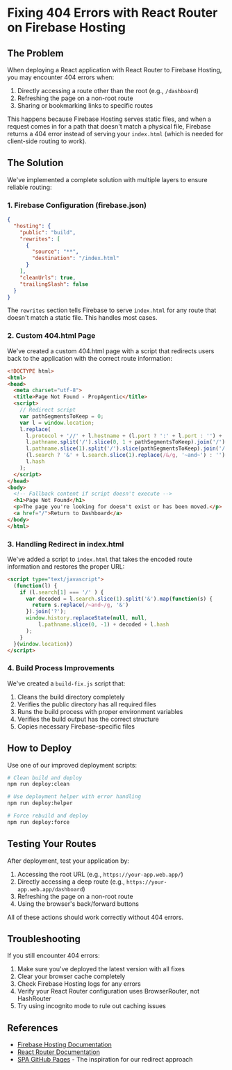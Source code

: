 # Fixing 404 Errors with React Router on Firebase Hosting

## The Problem

When deploying a React application with React Router to Firebase Hosting, you may encounter 404 errors when:

1. Directly accessing a route other than the root (e.g., `/dashboard`)
2. Refreshing the page on a non-root route
3. Sharing or bookmarking links to specific routes

This happens because Firebase Hosting serves static files, and when a request comes in for a path that doesn't match a physical file, Firebase returns a 404 error instead of serving your `index.html` (which is needed for client-side routing to work).

## The Solution

We've implemented a complete solution with multiple layers to ensure reliable routing:

### 1. Firebase Configuration (firebase.json)

```json
{
  "hosting": {
    "public": "build",
    "rewrites": [
      {
        "source": "**",
        "destination": "/index.html"
      }
    ],
    "cleanUrls": true,
    "trailingSlash": false
  }
}
```

The `rewrites` section tells Firebase to serve `index.html` for any route that doesn't match a static file. This handles most cases.

### 2. Custom 404.html Page

We've created a custom 404.html page with a script that redirects users back to the application with the correct route information:

```html
<!DOCTYPE html>
<html>
<head>
  <meta charset="utf-8">
  <title>Page Not Found - PropAgentic</title>
  <script>
    // Redirect script
    var pathSegmentsToKeep = 0;
    var l = window.location;
    l.replace(
      l.protocol + '//' + l.hostname + (l.port ? ':' + l.port : '') +
      l.pathname.split('/').slice(0, 1 + pathSegmentsToKeep).join('/') + '/?/' +
      l.pathname.slice(1).split('/').slice(pathSegmentsToKeep).join('/').replace(/&/g, '~and~') +
      (l.search ? '&' + l.search.slice(1).replace(/&/g, '~and~') : '') +
      l.hash
    );
  </script>
</head>
<body>
  <!-- Fallback content if script doesn't execute -->
  <h1>Page Not Found</h1>
  <p>The page you're looking for doesn't exist or has been moved.</p>
  <a href="/">Return to Dashboard</a>
</body>
</html>
```

### 3. Handling Redirect in index.html

We've added a script to `index.html` that takes the encoded route information and restores the proper URL:

```html
<script type="text/javascript">
  (function(l) {
    if (l.search[1] === '/' ) {
      var decoded = l.search.slice(1).split('&').map(function(s) { 
        return s.replace(/~and~/g, '&')
      }).join('?');
      window.history.replaceState(null, null,
          l.pathname.slice(0, -1) + decoded + l.hash
      );
    }
  }(window.location))
</script>
```

### 4. Build Process Improvements

We've created a `build-fix.js` script that:

1. Cleans the build directory completely
2. Verifies the public directory has all required files
3. Runs the build process with proper environment variables
4. Verifies the build output has the correct structure
5. Copies necessary Firebase-specific files

## How to Deploy

Use one of our improved deployment scripts:

```bash
# Clean build and deploy
npm run deploy:clean

# Use deployment helper with error handling
npm run deploy:helper

# Force rebuild and deploy
npm run deploy:force
```

## Testing Your Routes

After deployment, test your application by:

1. Accessing the root URL (e.g., `https://your-app.web.app/`)
2. Directly accessing a deep route (e.g., `https://your-app.web.app/dashboard`)
3. Refreshing the page on a non-root route
4. Using the browser's back/forward buttons

All of these actions should work correctly without 404 errors.

## Troubleshooting

If you still encounter 404 errors:

1. Make sure you've deployed the latest version with all fixes
2. Clear your browser cache completely
3. Check Firebase Hosting logs for any errors
4. Verify your React Router configuration uses BrowserRouter, not HashRouter
5. Try using incognito mode to rule out caching issues

## References

- [Firebase Hosting Documentation](https://firebase.google.com/docs/hosting)
- [React Router Documentation](https://reactrouter.com/en/main)
- [SPA GitHub Pages](https://github.com/rafgraph/spa-github-pages) - The inspiration for our redirect approach 